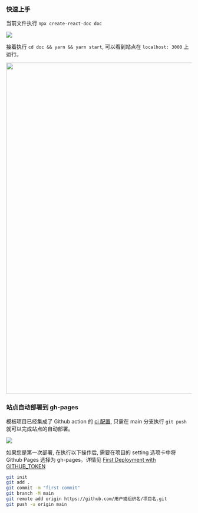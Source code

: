 ### 快速上手

当前文件执行 `npx create-react-doc doc`

![](http://with.muyunyun.cn/0f0cf6e8cb68b18399eac2927f74b063.jpg)

接着执行 `cd doc && yarn && yarn start`, 可以看到站点在 `localhost: 3000` 上运行。

<img src="http://with.muyunyun.cn/2bbd4d8da3165e1a09a88f5e6a114009.jpg" width="900" />

### 站点自动部署到 gh-pages

模板项目已经集成了 Github action 的 [ci 配置](https://github.com/MuYunyun/create-react-doc/blob/main/packages/templates/default/.github/workflows/gh-pages.yml), 只需在 main 分支执行 `git push` 就可以完成站点的自动部署。

![](http://with.muyunyun.cn/ea24d511f76efe5ba5d13bb6b1609aac.jpg)

如果您是第一次部署, 在执行以下操作后, 需要在项目的 setting 选项卡中将 Github Pages 选择为 gh-pages。详情见 [First Deployment with GITHUB_TOKEN](https://github.com/peaceiris/actions-gh-pages#%EF%B8%8F-first-deployment-with-github_token)

```bash
git init
git add .
git commit -m "first commit"
git branch -M main
git remote add origin https://github.com/用户或组织名/项目名.git
git push -u origin main
```